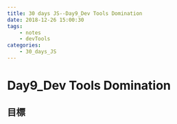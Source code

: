 ```yaml
---
title: 30 days JS--Day9_Dev Tools Domination
date: 2018-12-26 15:00:30
tags:
    - notes
    - devTools
categories:
    - 30_days_JS
---
```

# Day9_Dev Tools Domination

## 目標

